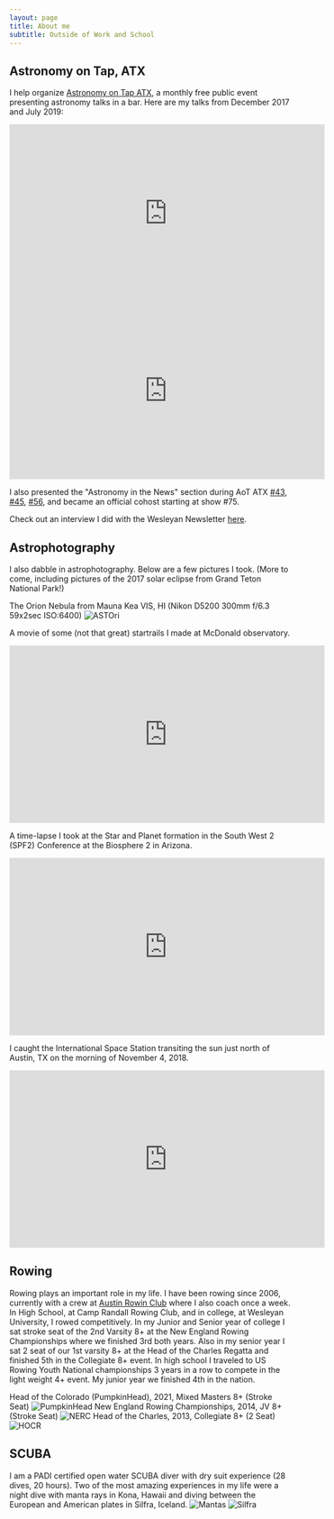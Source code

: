 ```yaml
---
layout: page
title: About me
subtitle: Outside of Work and School
---
```


## Astronomy on Tap, ATX

I help organize [Astronomy on Tap ATX](https://www.aotatx.org/), a monthly free public event presenting astronomy talks in a bar. Here are my talks from December 2017 and July 2019:

<iframe width="560" height="315" src="https://www.youtube.com/embed/ufrcnPitL6A" title="YouTube video player" frameborder="0" allow="accelerometer; autoplay; clipboard-write; encrypted-media; gyroscope; picture-in-picture" allowfullscreen></iframe>

<iframe width="560" height="315" src="https://www.youtube.com/embed/edwb7A2U_Ic" title="YouTube video player" frameborder="0" allow="accelerometer; autoplay; clipboard-write; encrypted-media; gyroscope; picture-in-picture" allowfullscreen></iframe>

I also presented the "Astronomy in the News" section during AoT ATX [#43](https://youtu.be/xYzXdMva7AI), [#45](https://youtu.be/XgIGDIKunBk), [#56](https://youtu.be/KIva_gwkyBg), and became an official cohost starting at show #75.

Check out an interview I did with the Wesleyan Newsletter [here](http://newsletter.blogs.wesleyan.edu/2015/05/19/samfactor/).

## Astrophotography

I also dabble in astrophotography. Below are a few pictures I took. (More to come, including pictures of the 2017 solar eclipse from Grand Teton National Park!)

The Orion Nebula from Mauna Kea VIS, HI (Nikon D5200 300mm f/6.3 59x2sec ISO:6400)
![ASTOri](../assets/img/Stack.jpg "The Orion Nebula")

A movie of some (not that great) startrails I made at McDonald observatory.
<iframe width="560" height="315" src="https://www.youtube.com/embed/bkblBwqDpl8" frameborder="0" allowfullscreen></iframe>

A time-lapse I took at the Star and Planet formation in the South West 2 (SPF2) Conference at the Biosphere 2 in Arizona. 
<iframe width="560" height="315" src="https://www.youtube.com/embed/nysr5P2TP5k?rel=0" frameborder="0" allow="autoplay; encrypted-media" allowfullscreen></iframe>

I caught the International Space Station transiting the sun just north of Austin, TX on the morning of November 4, 2018.
<iframe width="560" height="315" src="https://www.youtube.com/embed/aX6UcuRWHxI" frameborder="0" allow="accelerometer; autoplay; encrypted-media; gyroscope; picture-in-picture" allowfullscreen></iframe>

## Rowing

Rowing plays an important role in my life. I have been rowing since 2006, currently with a crew at [Austin Rowin Club](https://austinrowing.org/) where I also coach once a week. In High School, at Camp Randall Rowing Club, and in college, at Wesleyan University, I rowed competitively. In my Junior and Senior year of college I sat stroke seat of the 2nd Varsity 8+ at the New England Rowing Championships where we finished 3rd both years. Also in my senior year I sat 2 seat of our 1st varsity 8+ at the Head of the Charles Regatta and finished 5th in the Collegiate 8+ event. In high school I traveled to US Rowing Youth National championships 3 years in a row to compete in the light weight 4+ event. My junior year we finished 4th in the nation. 

Head of the Colorado (PumpkinHead), 2021, Mixed Masters 8+ (Stroke Seat)
![PumpkinHead](../assets/img/pumpkinhead8.jpg "PumpkinHead 2021 Mixed Masters 8+")
New England Rowing Championships, 2014, JV 8+ (Stroke Seat)
![NERC](../assets/img/NERC.jpg "New England Rowing Championships 2015 JV 8+")
Head of the Charles, 2013, Collegiate 8+ (2 Seat)
![HOCR](../assets/img/HOCR.png "Head of the Charles 2014 Collegiate 8+")

## SCUBA
I am a PADI certified open water SCUBA diver with dry suit experience (28 dives, 20 hours). Two of the most amazing experiences in my life were a night dive with manta rays in Kona, Hawaii and diving between the European and American plates in Silfra, Iceland.
![Mantas](../assets/img/mantas.jpg "Night dive with manta rays")
![Silfra](../assets/img/silfra.jpg "Diving in-between tectonic plates in Silfra, Iceland")

